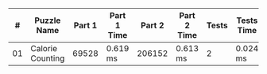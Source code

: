 <table>
<thead>
<tr><th>#  </th><th>Puzzle Name     </th><th>Part 1  </th><th>Part 1 Time  </th><th>Part 2  </th><th>Part 2 Time  </th><th>Tests  </th><th>Tests Time  </th></tr>
</thead>
<tbody>
<tr><td>01 </td><td>Calorie Counting</td><td>69528   </td><td>0.619 ms     </td><td>206152  </td><td>0.613 ms     </td><td>2      </td><td>0.024 ms    </td></tr>
</tbody>
</table>